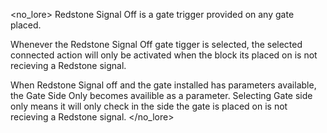 <no_lore>
Redstone Signal Off is a gate trigger provided on any gate placed.

Whenever the Redstone Signal Off gate tigger is selected, the selected connected action will only be activated when the block its placed on is not recieving a Redstone signal.

When Redstone Signal off and the gate installed has parameters available, the Gate Side Only becomes availible as a parameter.
Selecting Gate side only means it will only check in the side the gate is placed on is not recieving a Redstone signal.
</no_lore>
